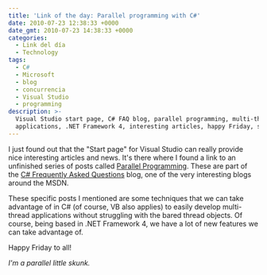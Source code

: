 ```yaml
---
title: 'Link of the day: Parallel programming with C#'
date: 2010-07-23 12:38:33 +0000
date_gmt: 2010-07-23 14:38:33 +0000
categories:
  - Link del día
  - Technology
tags:
  - C#
  - Microsoft
  - blog
  - concurrencia
  - Visual Studio
  - programming
description: >-
  Visual Studio start page, C# FAQ blog, parallel programming, multi-thread
  applications, .NET Framework 4, interesting articles, happy Friday, skunk.
---
```



I just found out that the "Start page" for Visual Studio can really provide nice interesting articles and news. It's there where I found a link to an unfinished series of posts called [Parallel Programming](http://blogs.msdn.com/b/csharpfaq/archive/tags/parallel_2d00_programming/). These are part of the [C# Frequently Asked Questions](http://blogs.msdn.com/b/csharpfaq/) blog, one of the very interesting blogs around the MSDN.

These specific posts I mentioned are some techniques that we can take advantage of in C# (of course, VB also applies) to easily develop multi-thread applications without struggling with the bared thread objects. Of course, being based in .NET Framework 4, we have a lot of new features we can take advantage of.

Happy Friday to all!

_I'm a parallel little skunk._
